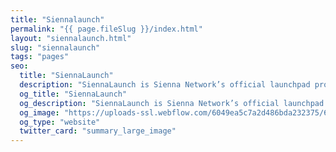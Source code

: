```yaml
---
title: "Siennalaunch"
permalink: "{{ page.fileSlug }}/index.html"
layout: "siennalaunch.html"
slug: "siennalaunch"
tags: "pages"
seo:
  title: "SiennaLaunch"
  description: "SiennaLaunch is Sienna Network’s official launchpad protocol. Projects can utilize SiennaLaunch for every step of a successful launch. From the initial token generation event (TGE) to the initial DEX offering (IDO) and subsequent listing on SiennaSwap (and everything in between)."
  og_title: "SiennaLaunch"
  og_description: "SiennaLaunch is Sienna Network’s official launchpad protocol. Projects can utilize SiennaLaunch for every step of a successful launch. From the initial token generation event (TGE) to the initial DEX offering (IDO) and subsequent listing on SiennaSwap (and everything in between)."
  og_image: "https://uploads-ssl.webflow.com/6049ea5c7a2d486bda232375/60a77be1dbf7c429d5001b6e_Open%20Graph%20Image%20Frontpage%202.0.jpg"
  og_type: "website"
  twitter_card: "summary_large_image"
---
```



